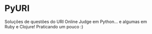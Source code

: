 # PyURI
Soluções de questões do URI Online Judge em Python... e algumas em Ruby e Clojure! Praticando um pouco :)
